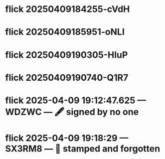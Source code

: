 # flick 20250409184255-cVdH
# flick 20250409185951-oNLI
# flick 20250409190305-HIuP
# flick 20250409190740-Q1R7
# flick 2025-04-09 19:12:47.625 — WDZWC — 🖋️ signed by no one
# flick 2025-04-09 19:18:29 — SX3RM8 — 📜 stamped and forgotten
